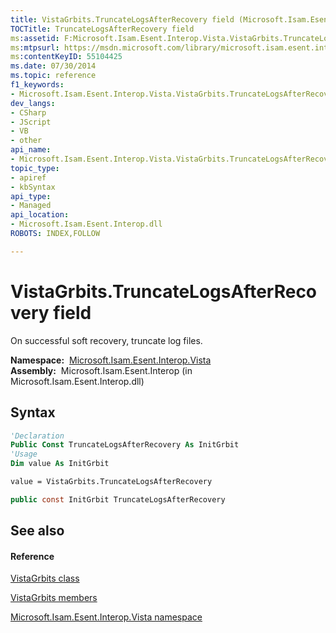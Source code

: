 ```yaml
---
title: VistaGrbits.TruncateLogsAfterRecovery field (Microsoft.Isam.Esent.Interop.Vista)
TOCTitle: TruncateLogsAfterRecovery field
ms:assetid: F:Microsoft.Isam.Esent.Interop.Vista.VistaGrbits.TruncateLogsAfterRecovery
ms:mtpsurl: https://msdn.microsoft.com/library/microsoft.isam.esent.interop.vista.vistagrbits.truncatelogsafterrecovery(v=EXCHG.10)
ms:contentKeyID: 55104425
ms.date: 07/30/2014
ms.topic: reference
f1_keywords:
- Microsoft.Isam.Esent.Interop.Vista.VistaGrbits.TruncateLogsAfterRecovery
dev_langs:
- CSharp
- JScript
- VB
- other
api_name: 
- Microsoft.Isam.Esent.Interop.Vista.VistaGrbits.TruncateLogsAfterRecovery
topic_type: 
- apiref
- kbSyntax
api_type: 
- Managed
api_location: 
- Microsoft.Isam.Esent.Interop.dll
ROBOTS: INDEX,FOLLOW

---
```


# VistaGrbits.TruncateLogsAfterRecovery field

On successful soft recovery, truncate log files.

**Namespace:**  [Microsoft.Isam.Esent.Interop.Vista](./microsoft.isam.esent.interop.vista-namespace.md)  
**Assembly:**  Microsoft.Isam.Esent.Interop (in Microsoft.Isam.Esent.Interop.dll)

## Syntax

``` vb
'Declaration
Public Const TruncateLogsAfterRecovery As InitGrbit
'Usage
Dim value As InitGrbit

value = VistaGrbits.TruncateLogsAfterRecovery
```

``` csharp
public const InitGrbit TruncateLogsAfterRecovery
```

## See also

#### Reference

[VistaGrbits class](./vistagrbits-class.md)

[VistaGrbits members](./vistagrbits-members.md)

[Microsoft.Isam.Esent.Interop.Vista namespace](./microsoft.isam.esent.interop.vista-namespace.md)